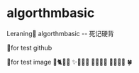 # algorthmbasic
Leraning🐷 algorthmbasic -- 死记硬背

🌲for test github

🌳for test image
🎄🐈🦑🐳  ✨🎇🎆🎈 🌮🥪🍒🥗 🍁🍃🌱🌸 🍀
